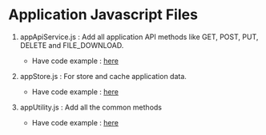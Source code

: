 # Application Javascript Files  

1. appApiService.js : Add all application API methods like GET, POST, PUT, DELETE and FILE_DOWNLOAD.
    - Have code example : <a href='https://github.com/ashishgundecha/Standard-Operating-Procedure/blob/main/JavaScript/appApiService.js'> here  </a>

2. appStore.js : For store and cache application data.
     - Have code example : <a href='https://github.com/ashishgundecha/Standard-Operating-Procedure/blob/main/JavaScript/appStore.js'> here  </a>
     
3. appUtility.js : Add all the common methods 
     - Have code example : <a href='https://github.com/ashishgundecha/Standard-Operating-Procedure/blob/main/JavaScript/appUtility.js'> here  </a>
     
